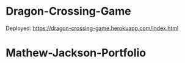 # Dragon-Crossing-Game

Deployed:
https://dragon-crossing-game.herokuapp.com/index.html
# Mathew-Jackson-Portfolio
